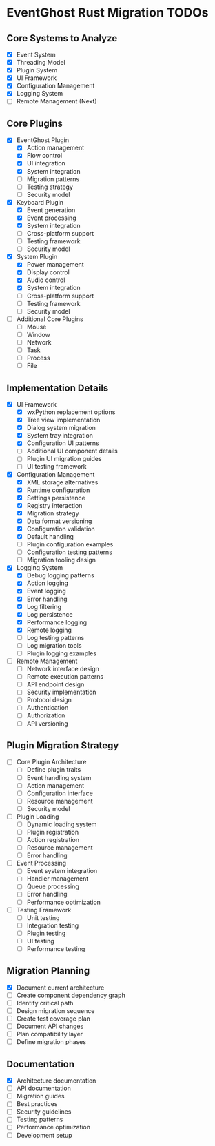 # EventGhost Rust Migration TODOs

## Core Systems to Analyze
- [x] Event System
- [x] Threading Model
- [x] Plugin System
- [x] UI Framework
- [x] Configuration Management
- [x] Logging System
- [ ] Remote Management (Next)

## Core Plugins
- [x] EventGhost Plugin
  - [x] Action management
  - [x] Flow control
  - [x] UI integration
  - [x] System integration
  - [ ] Migration patterns
  - [ ] Testing strategy
  - [ ] Security model

- [x] Keyboard Plugin
  - [x] Event generation
  - [x] Event processing
  - [x] System integration
  - [ ] Cross-platform support
  - [ ] Testing framework
  - [ ] Security model

- [x] System Plugin
  - [x] Power management
  - [x] Display control
  - [x] Audio control
  - [x] System integration
  - [ ] Cross-platform support
  - [ ] Testing framework
  - [ ] Security model

- [ ] Additional Core Plugins
  - [ ] Mouse
  - [ ] Window
  - [ ] Network
  - [ ] Task
  - [ ] Process
  - [ ] File

## Implementation Details
- [x] UI Framework
  - [x] wxPython replacement options
  - [x] Tree view implementation
  - [x] Dialog system migration
  - [x] System tray integration
  - [x] Configuration UI patterns
  - [ ] Additional UI component details
  - [ ] Plugin UI migration guides
  - [ ] UI testing framework

- [x] Configuration Management
  - [x] XML storage alternatives
  - [x] Runtime configuration
  - [x] Settings persistence
  - [x] Registry interaction
  - [x] Migration strategy
  - [x] Data format versioning
  - [x] Configuration validation
  - [x] Default handling
  - [ ] Plugin configuration examples
  - [ ] Configuration testing patterns
  - [ ] Migration tooling design

- [x] Logging System
  - [x] Debug logging patterns
  - [x] Action logging
  - [x] Event logging
  - [x] Error handling
  - [x] Log filtering
  - [x] Log persistence
  - [x] Performance logging
  - [x] Remote logging
  - [ ] Log testing patterns
  - [ ] Log migration tools
  - [ ] Plugin logging examples

- [ ] Remote Management
  - [ ] Network interface design
  - [ ] Remote execution patterns
  - [ ] API endpoint design
  - [ ] Security implementation
  - [ ] Protocol design
  - [ ] Authentication
  - [ ] Authorization
  - [ ] API versioning

## Plugin Migration Strategy
- [ ] Core Plugin Architecture
  - [ ] Define plugin traits
  - [ ] Event handling system
  - [ ] Action management
  - [ ] Configuration interface
  - [ ] Resource management
  - [ ] Security model

- [ ] Plugin Loading
  - [ ] Dynamic loading system
  - [ ] Plugin registration
  - [ ] Action registration
  - [ ] Resource management
  - [ ] Error handling

- [ ] Event Processing
  - [ ] Event system integration
  - [ ] Handler management
  - [ ] Queue processing
  - [ ] Error handling
  - [ ] Performance optimization

- [ ] Testing Framework
  - [ ] Unit testing
  - [ ] Integration testing
  - [ ] Plugin testing
  - [ ] UI testing
  - [ ] Performance testing

## Migration Planning
- [x] Document current architecture
- [ ] Create component dependency graph
- [ ] Identify critical path
- [ ] Design migration sequence
- [ ] Create test coverage plan
- [ ] Document API changes
- [ ] Plan compatibility layer
- [ ] Define migration phases

## Documentation
- [x] Architecture documentation
- [ ] API documentation
- [ ] Migration guides
- [ ] Best practices
- [ ] Security guidelines
- [ ] Testing patterns
- [ ] Performance optimization
- [ ] Development setup
